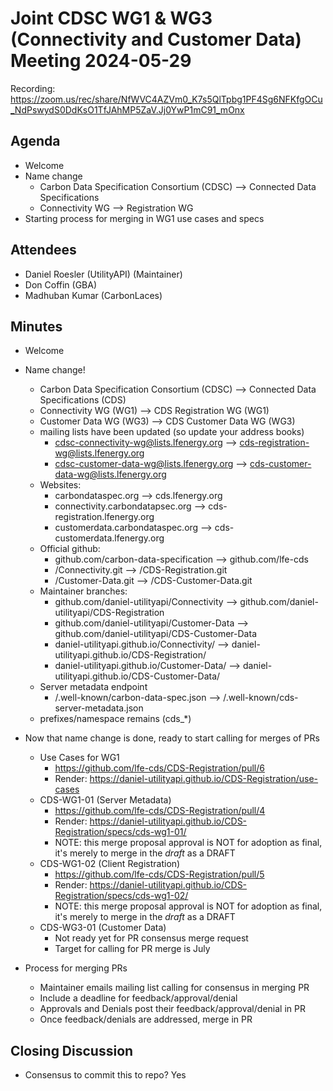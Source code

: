 # Joint CDSC WG1 & WG3 (Connectivity and Customer Data) Meeting 2024-05-29

Recording: https://zoom.us/rec/share/NfWVC4AZVm0_K7s5QlTpbg1PF4Sg6NFKfgOCu_NdPswydS0DdKsO1TfJAhMP5ZaV.Jj0YwP1mC91_mOnx

## Agenda
* Welcome
* Name change
    * Carbon Data Specification Consortium (CDSC) --> Connected Data Specifications
    * Connectivity WG --> Registration WG
* Starting process for merging in WG1 use cases and specs

## Attendees
* Daniel Roesler (UtilityAPI) (Maintainer)
* Don Coffin (GBA)
* Madhuban Kumar (CarbonLaces)

## Minutes
* Welcome
* Name change!
    * Carbon Data Specification Consortium (CDSC) --> Connected Data Specifications (CDS)
    * Connectivity WG (WG1) --> CDS Registration WG (WG1)
    * Customer Data WG (WG3) --> CDS Customer Data WG (WG3)
    * mailing lists have been updated (so update your address books)
        * cdsc-connectivity-wg@lists.lfenergy.org --> cds-registration-wg@lists.lfenergy.org
        * cdsc-customer-data-wg@lists.lfenergy.org --> cds-customer-data-wg@lists.lfenergy.org
    * Websites:
        * carbondataspec.org --> cds.lfenergy.org
        * connectivity.carbondatapsec.org --> cds-registration.lfenergy.org
        * customerdata.carbondataspec.org --> cds-customerdata.lfenergy.org
    * Official github:
        * github.com/carbon-data-specification --> github.com/lfe-cds
        * /Connectivity.git --> /CDS-Registration.git
        * /Customer-Data.git --> /CDS-Customer-Data.git
    * Maintainer branches:
        * github.com/daniel-utilityapi/Connectivity --> github.com/daniel-utilityapi/CDS-Registration
        * github.com/daniel-utilityapi/Customer-Data --> github.com/daniel-utilityapi/CDS-Customer-Data
        * daniel-utilityapi.github.io/Connectivity/ --> daniel-utilityapi.github.io/CDS-Registration/
        * daniel-utilityapi.github.io/Customer-Data/ --> daniel-utilityapi.github.io/CDS-Customer-Data/
    * Server metadata endpoint
        * /.well-known/carbon-data-spec.json --> /.well-known/cds-server-metadata.json
    * prefixes/namespace remains (cds_*)

* Now that name change is done, ready to start calling for merges of PRs
    * Use Cases for WG1
        * https://github.com/lfe-cds/CDS-Registration/pull/6
        * Render: https://daniel-utilityapi.github.io/CDS-Registration/use-cases
    * CDS-WG1-01 (Server Metadata)
        * https://github.com/lfe-cds/CDS-Registration/pull/4
        * Render: https://daniel-utilityapi.github.io/CDS-Registration/specs/cds-wg1-01/
        * NOTE: this merge proposal approval is NOT for adoption as final, it's merely to merge in the _draft_ as a DRAFT
    * CDS-WG1-02 (Client Registration)
        * https://github.com/lfe-cds/CDS-Registration/pull/5
        * Render: https://daniel-utilityapi.github.io/CDS-Registration/specs/cds-wg1-02/
        * NOTE: this merge proposal approval is NOT for adoption as final, it's merely to merge in the _draft_ as a DRAFT
    * CDS-WG3-01 (Customer Data)
        * Not ready yet for PR consensus merge request
        * Target for calling for PR merge is July

* Process for merging PRs
    * Maintainer emails mailing list calling for consensus in merging PR
    * Include a deadline for feedback/approval/denial
    * Approvals and Denials post their feedback/approval/denial in PR
    * Once feedback/denials are addressed, merge in PR

## Closing Discussion
* Consensus to commit this to repo? Yes

